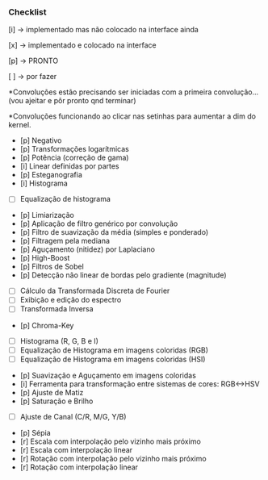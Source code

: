### Checklist

[i] -> implementado mas não colocado na interface ainda

[x] -> implementado e colocado na interface

[p] -> PRONTO

[ ] -> por fazer

*Convoluções estão precisando ser iniciadas com a primeira convolução... (vou ajeitar e pôr pronto qnd terminar)

*Convoluções funcionando ao clicar nas setinhas para aumentar a dim do kernel.

- [p] Negativo
- [p] Transformações logarítmicas
- [p] Potência (correção de gama)
- [i] Linear definidas por partes
- [p] Esteganografia
- [i] Histograma 
- [ ] Equalização de histograma
- [p] Limiarização 
- [p] Aplicação de filtro genérico por convolução
- [p] Filtro de suavização da média (simples e ponderado) 
- [p] Filtragem pela mediana 
- [p] Aguçamento (nitidez) por Laplaciano 
- [p] High-Boost 
- [p] Filtros de Sobel 
- [p] Detecção não linear de bordas pelo gradiente (magnitude) 
- [ ] Cálculo da Transformada Discreta de Fourier 
- [ ] Exibição e edição do espectro
- [ ] Transformada Inversa 
- [p] Chroma-Key 
- [ ] Histograma (R, G, B e I) 
- [ ] Equalização de Histograma em imagens coloridas (RGB) 
- [ ] Equalização de Histograma em imagens coloridas (HSI) 
- [p] Suavização e Aguçamento em imagens coloridas 
- [i] Ferramenta para transformação entre sistemas de cores: RGB<->HSV
- [p] Ajuste de Matiz 
- [p] Saturação e Brilho 
- [ ] Ajuste de Canal (C/R, M/G, Y/B) 
- [p] Sépia 
- [r] Escala com interpolação pelo vizinho mais próximo 
- [r] Escala com interpolação linear
- [r] Rotação com interpolação pelo vizinho mais próximo 
- [r] Rotação com interpolação linear
